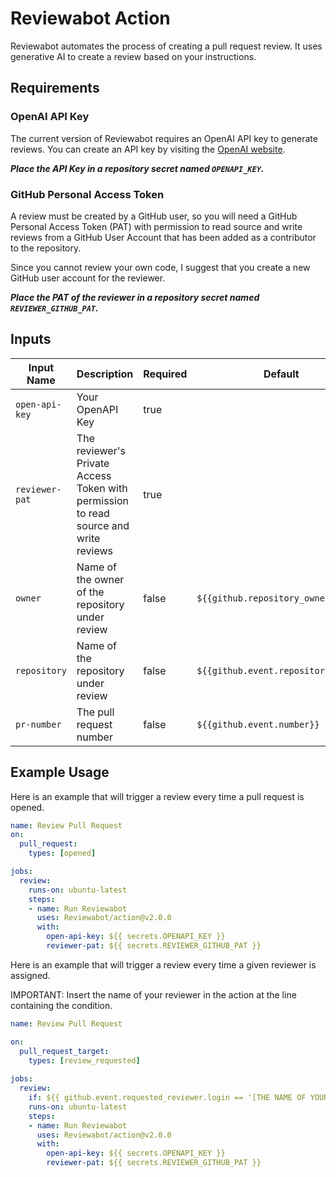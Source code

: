 # Reviewabot Action

Reviewabot automates the process of creating a pull request review. It uses generative AI to create a review based on your instructions.

## Requirements
### OpenAI API Key
The current version of Reviewabot requires an OpenAI API key to generate reviews. You can create an API key by visiting the [OpenAI website](https://platform.openai.com/account/api-keys).

___Place the API Key in a repository secret named `OPENAPI_KEY`.___

### GitHub Personal Access Token
A review must be created by a GitHub user, so you will need a GitHub Personal Access Token (PAT) with permission to read source and write reviews from a GitHub User Account that has been added as a contributor to the repository.

Since you cannot review your own code, I suggest that you create a new GitHub user account for the reviewer.

___Place the PAT of the reviewer in a repository secret named `REVIEWER_GITHUB_PAT`.___

## Inputs

| Input Name       | Description                                                                          | Required | Default                             |
|------------------|--------------------------------------------------------------------------------------|----------|-------------------------------------|
| `open-api-key`   | Your OpenAPI Key                                                                     | true     |                                     |
| `reviewer-pat`   | The reviewer's Private Access Token with permission to read source and write reviews | true     |                                     |
| `owner`          | Name of the owner of the repository under review                                     | false    | `${{github.repository_owner}}`      |
| `repository`     | Name of the repository under review                                                  | false    | `${{github.event.repository.name}}` |
| `pr-number`      | The pull request number                                                              | false    | `${{github.event.number}}`          |

## Example Usage

Here is an example that will trigger a review every time a pull request is opened.

```yaml
name: Review Pull Request
on:
  pull_request:
    types: [opened]

jobs:
  review:
    runs-on: ubuntu-latest
    steps:
    - name: Run Reviewabot
      uses: Reviewabot/action@v2.0.0
      with:
        open-api-key: ${{ secrets.OPENAPI_KEY }}
        reviewer-pat: ${{ secrets.REVIEWER_GITHUB_PAT }}
```

Here is an example that will trigger a review every time a given reviewer is assigned.

IMPORTANT: Insert the name of your reviewer in the action at the line containing the condition.

```yaml
name: Review Pull Request

on:
  pull_request_target:
    types: [review_requested]
    
jobs:
  review:
    if: ${{ github.event.requested_reviewer.login == '[THE NAME OF YOUR REVIEWER]' }}
    runs-on: ubuntu-latest 
    steps:
    - name: Run Reviewabot
      uses: Reviewabot/action@v2.0.0
      with:
        open-api-key: ${{ secrets.OPENAPI_KEY }}
        reviewer-pat: ${{ secrets.REVIEWER_GITHUB_PAT }}
```
